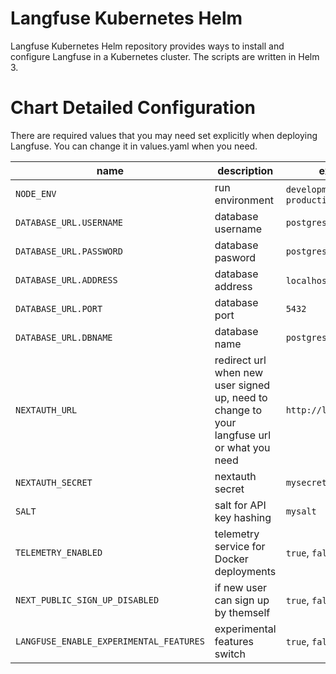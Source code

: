 Langfuse Kubernetes Helm
==========

Langfuse Kubernetes Helm repository provides ways to install and configure Langfuse in a Kubernetes cluster.
The scripts are written in Helm 3.

# Chart Detailed Configuration

There are required values that you may need set explicitly when deploying Langfuse. You can change it in values.yaml when you need.

| name | description | example |
| ---- | ----------- | ------- |
| `NODE_ENV` | run environment | `development`, `test`, `production` |
| `DATABASE_URL.USERNAME` | database username | `postgres` |
| `DATABASE_URL.PASSWORD` | database pasword | `postgres` |
| `DATABASE_URL.ADDRESS` | database address | `localhost`, etc |
| `DATABASE_URL.PORT` | database port | `5432` |
| `DATABASE_URL.DBNAME` | database name | `postgres` |
| `NEXTAUTH_URL` | redirect url when new user signed up, need to change to your langfuse url or what you need | `http://localhost:3000` |
| `NEXTAUTH_SECRET` | nextauth secret | `mysecret` |
| `SALT` | salt for API key hashing | `mysalt` |
| `TELEMETRY_ENABLED` | telemetry service for Docker deployments | `true`, `false` |
| `NEXT_PUBLIC_SIGN_UP_DISABLED` | if new user can sign up by themself | `true`, `false` |
| `LANGFUSE_ENABLE_EXPERIMENTAL_FEATURES` | experimental features switch | `true`, `false` |